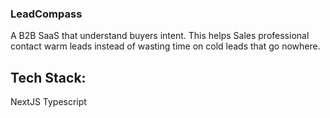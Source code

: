 ### LeadCompass 

A B2B SaaS that understand buyers intent. This helps Sales professional contact warm leads instead of wasting time on cold leads that go nowhere.  


## Tech Stack:
NextJS
Typescript

